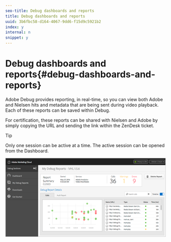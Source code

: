 ```yaml
---
seo-title: Debug dashboards and reports
title: Debug dashboards and reports
uuid: 3b6fbc58-d164-4067-9dd6-f15d9c5921b2
index: y
internal: n
snippet: y
---
```


# Debug dashboards and reports{#debug-dashboards-and-reports}

Adobe Debug provides reporting, in real-time, so you can view both Adobe and Nielsen hits and metadata that are being sent during video playback. Each of these reports can be saved within Debug.

For certification, these reports can be shared with Nielsen and Adobe by simply copying the URL and sending the link within the ZenDesk ticket.

>[!TIP]
>
>Only one session can be active at a time. The active session can be opened from the Dashboard.

![](assets/debug-dashboard.png)

